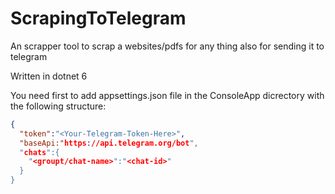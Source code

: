 # ScrapingToTelegram
An scrapper tool to scrap a websites/pdfs for any thing also for sending it to telegram

Written in dotnet 6

You need first to add appsettings.json file in the ConsoleApp dicrectory with the following structure:
```json
{
  "token":"<Your-Telegram-Token-Here>",
  "baseApi:"https://api.telegram.org/bot",
  "chats":{
    "<groupt/chat-name>":"<chat-id>"
  }
}
```
